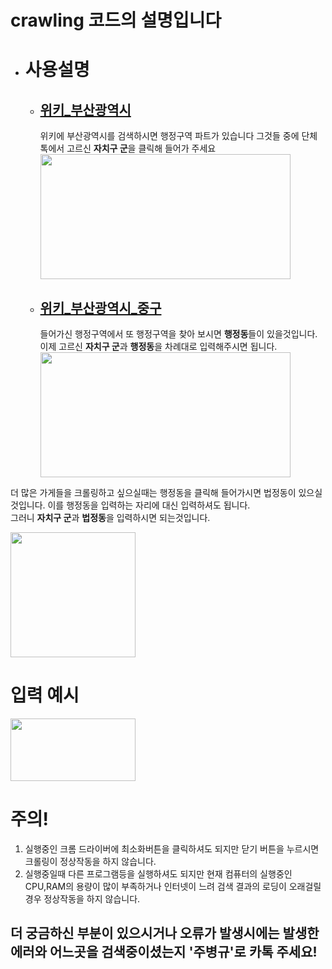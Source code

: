 # crawling 코드의 설명입니다

+ # 사용설명

  + ## [위키_부산광역시](https://ko.wikipedia.org/wiki/%EB%B6%80%EC%82%B0%EA%B4%91%EC%97%AD%EC%8B%9C#%ED%96%89%EC%A0%95_%EA%B5%AC%EC%97%AD)  
       위키에 부산광역시를 검색하시면 행정구역 파트가 있습니다 그것들 중에 단체톡에서 고르신 **자치구 군**을 클릭해 들어가 주세요  
       <img src="https://user-images.githubusercontent.com/70316489/152732917-df9e8b2e-c97e-432e-8890-14b60ddd02de.png" width="400" height="200"/>


  
  + ## [위키_부산광역시_중구](https://ko.wikipedia.org/wiki/%EC%A4%91%EA%B5%AC_(%EB%B6%80%EC%82%B0%EA%B4%91%EC%97%AD%EC%8B%9C))  
       들어가신 행정구역에서 또 행정구역을 찾아 보시면 **행정동**들이 있을것입니다. 이제 고르신 **자치구 군**과 **행정동**을 차례대로 입력해주시면 됩니다.  
       <img src="https://user-images.githubusercontent.com/70316489/152732868-2cd27988-794b-4200-b290-08f60a3a0258.png" width="400" height="200"/>
    
    
더 많은 가게들을 크롤링하고 싶으실때는 행정동을 클릭해 들어가시면 법정동이 있으실것입니다. 이를 행정동을 입력하는 자리에 대신 입력하셔도 됩니다.  
그러니 **자치구 군**과 **법정동**을 입력하시면 되는것입니다.  

<img src="https://user-images.githubusercontent.com/70316489/152732773-9e38cfc9-dc73-4fba-8c2d-037ea89e4a31.png" width="200" height="200"/>



# 입력 예시 
<img src="https://user-images.githubusercontent.com/70316489/152737433-ed856168-18f8-4a76-8748-30d9c2f31f5c.png" width="200" height="100"/>



# 주의!

1. 실행중인 크롬 드라이버에 최소화버튼을 클릭하셔도 되지만 닫기 버튼을 누르시면 크롤링이 정상작동을 하지 않습니다.  
2. 실행중일때 다른 프로그램등을 실행하셔도 되지만 현재 컴퓨터의 실행중인 CPU,RAM의 용량이 많이 부족하거나 인터넷이 느려 검색 결과의 로딩이 오래걸릴 경우 정상작동을 하지 않습니다.   
 


## 더 궁금하신 부분이 있으시거나 오류가 발생시에는 발생한 에러와 어느곳을 검색중이셨는지 '주병규'로 카톡 주세요!

